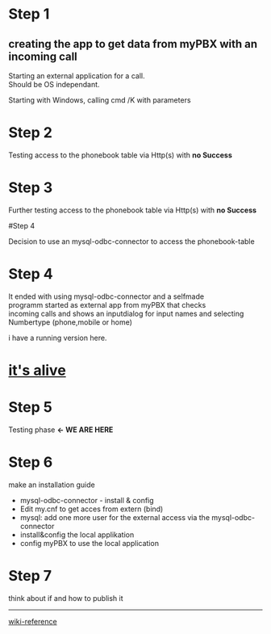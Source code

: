 # Step 1

## creating the app to get data from myPBX with an incoming call
Starting an external application for a call.  
Should be OS independant.

Starting with Windows, calling cmd /K with parameters

# Step 2

Testing access to the phonebook table via Http(s) with __no Success__

# Step 3

Further testing access to the phonebook table via Http(s) with __no Success__

#Step 4

Decision to use an mysql-odbc-connector to access the phonebook-table

# Step 4

It ended with using mysql-odbc-connector and a selfmade  
programm started as external app from myPBX that checks  
incoming calls and shows an inputdialog for input names
and selecting  Numbertype (phone,mobile or home)

i have a running version here.

# [it's alive](https://youtu.be/xos2MnVxe-c?t=4)

# Step 5
Testing phase  __<- WE ARE HERE__

# Step 6

make an installation guide

- mysql-odbc-connector - install & config
- Edit my.cnf to get acces from extern (bind)
- mysql: add one more user for the external access via the mysql-odbc-connector
- install&config the local applikation
- config myPBX to use the local application

# Step 7  

think about if and how to publish it

----
[wiki-reference](http://wiki.innovaphone.com/index.php?title=Reference11r1:Concept_myPBX#Starting_an_external_application_for_a_call)

